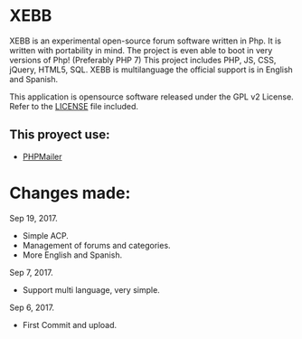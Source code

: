 # XEBB
XEBB is an experimental open-source forum software written in Php. It is written with portability in mind.
The project is even able to boot in very versions of Php! (Preferably PHP 7)
This project includes PHP, JS, CSS, jQuery, HTML5, SQL.
XEBB is multilanguage the official support is in English and Spanish.

This application is opensource software released under the GPL v2 License. Refer to the [LICENSE](LICENSE) file included.

## This proyect use:
 - [PHPMailer](https://github.com/PHPMailer/PHPMailer)

Changes made:
==============
Sep 19, 2017.
- Simple ACP.
- Management of forums and categories.
- More English and Spanish.

Sep 7, 2017.
- Support multi language, very simple.

Sep 6, 2017.
- First Commit and upload.
